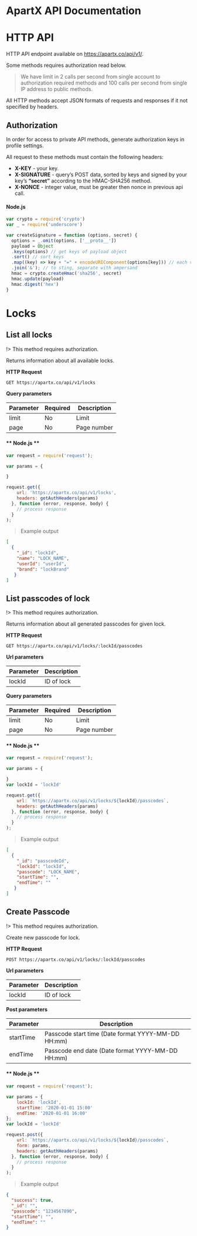 # ApartX API Documentation

# HTTP API

HTTP API endpoint available on https://apartx.co/api/v1/.

Some methods requires authorization read below.

> We have limit in 2 calls per second from single account to authorization required methods and 100 calls per second from single IP address to public methods.

All HTTP methods accept JSON formats of requests and responses if it not specified by headers.

## Authorization

In order for access to private API methods, generate authorization keys in profile settings.

All request to these methods must contain the following headers:

* **X-KEY** - your key.
* **X-SIGNATURE** - query’s POST data, sorted by keys and signed by your key’s **“secret”** according to the HMAC-SHA256 method.
* **X-NONCE** - integer value, must be greater then nonce in previous api call.

#### Node.js

```js
var crypto = require('crypto')
var _ = require('underscore')

var createSignature = function (options, secret) {
  options = _.omit(options, ['__proto__'])
  payload = Object
  .keys(options) // get keys of payload object
  .sort() // sort keys
  .map((key) => key + "=" + encodeURIComponent(options[key])) // each value should be url encoded. the most sensitive part for sign checking
  .join('&'); // to sting, separate with ampersand
  hmac = crypto.createHmac('sha256', secret)
  hmac.update(payload)
  hmac.digest('hex')
}
```

# Locks

## List all locks

!> This method requires authorization.

Returns information about all available locks.

**HTTP Request**

`GET https://apartx.co/api/v1/locks`

**Query parameters**

| Parameter | Required | Description |
| --------- | ------- | ----------- |
| limit | No | Limit |
| page | No | Page number |

#### ** Node.js **

```js
var request = require('request');

var params = {

}

request.get({
    url: 'https://apartx.co/api/v1/locks',
    headers: getAuthHeaders(params)
  }, function (error, response, body) {
    // process response
  }
);
```

> Example output

```json
[
  {
    "_id": "lockId",
    "name": "LOCK_NAME",
    "userId": "userId",
    "brand": "lockBrand"
   }
]
```

## List passcodes of lock

!> This method requires authorization.

Returns information about all generated passcodes for given lock.

**HTTP Request**

`GET https://apartx.co/api/v1/locks/:lockId/passcodes`

**Url parameters**

| Parameter | Description |
| --------- | ----------- |
| lockId | ID of lock |

**Query parameters**

| Parameter | Required | Description |
| --------- | ------- | ----------- |
| limit | No | Limit |
| page | No | Page number |

#### ** Node.js **

```js
var request = require('request');

var params = {

}
var lockId = 'lockId'

request.get({
    url: `https://apartx.co/api/v1/locks/${lockId}/passcodes`,
    headers: getAuthHeaders(params)
  }, function (error, response, body) {
    // process response
  }
);
```

> Example output

```json
[
  {
    "_id": "passcodeId",
    "lockId": "lockId",
    "passcode": "LOCK_NAME",
    "startTime": "",
    "endTime": ""
   }
]
```


## Create Passcode

!> This method requires authorization.

Create new passcode for lock.

**HTTP Request**

`POST https://apartx.co/api/v1/locks/:lockId/passcodes`

**Url parameters**

| Parameter | Description |
| --------- | ----------- |
| lockId | ID of lock |

**Post parameters**

| Parameter | Description |
| --------- | ----------- |
| startTime | Passcode start time (Date format YYYY-MM-DD HH:mm) |
| endTime | Passcode end date (Date format YYYY-MM-DD HH:mm) |

#### ** Node.js **

```js
var request = require('request');

var params = {
    lockId: 'lockId',
    startTime: '2020-01-01 15:00'
    endTime: '2020-01-01 16:00'
};
var lockId = 'lockId'

request.post({
    url: `https://apartx.co/api/v1/locks/${lockId}/passcodes`,
    form: params,
    headers: getAuthHeaders(params)
  }, function (error, response, body) {
    // process response
  }
);
```

> Example output

```json
{
  "success": true,
  "_id": "",
  "passcode": "1234567890",
  "startTime": "",
  "endTime": ""
}
```
